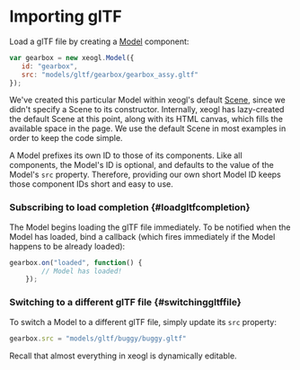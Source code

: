 # Importing glTF

Load a glTF file by creating a [Model](http://xeogl.org/docs/classes/Model.html) component:

```javascript
var gearbox = new xeogl.Model({
   id: "gearbox",
   src: "models/gltf/gearbox/gearbox_assy.gltf"
});
```

We've created this particular Model within xeogl's default [Scene](http://xeogl.org/docs/classes/Scene.html), 
since we didn't specify a Scene to its constructor. Internally, xeogl has lazy-created the default Scene at this point, 
along with its HTML canvas, which fills the available space in the page. We use the default Scene in most examples in 
order to keep the code simple.

A Model prefixes its own ID to those of its components. Like all components, the Model's ID is optional, and defaults to 
the value of the Model's `src` property. Therefore, providing our own short Model ID keeps those component IDs 
short and easy to use.

### Subscribing to load completion {#loadgltfcompletion}

The Model begins loading the glTF file immediately. To be notified when the Model has loaded, bind a callback \(which 
fires immediately if the Model happens to be already loaded\):

```javascript
gearbox.on("loaded", function() {
        // Model has loaded!
    });
```

### Switching to a different glTF file {#switchinggltffile}

To switch a Model to a different glTF file, simply update its `src` property:

```javascript
gearbox.src = "models/gltf/buggy/buggy.gltf"
```

Recall that almost everything in xeogl is dynamically editable.

